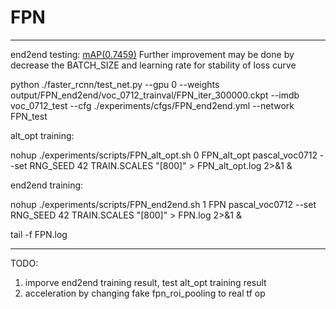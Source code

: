 # FPN
-----------------


end2end testing:
[mAP(0.7459)](https://drive.google.com/open?id=0B_qzepxA9F3vbDRnT1JoNjZtekU)
Further improvement may be done by decrease the BATCH_SIZE and learning
rate for stability of loss curve

python ./faster_rcnn/test_net.py --gpu 0 --weights
output/FPN_end2end/voc_0712_trainval/FPN_iter_300000.ckpt
--imdb voc_0712_test --cfg ./experiments/cfgs/FPN_end2end.yml --network
FPN_test



alt_opt training:

nohup ./experiments/scripts/FPN_alt_opt.sh 0 FPN_alt_opt pascal_voc0712
--set RNG_SEED 42 TRAIN.SCALES "[800]" > FPN_alt_opt.log 2>&1 &



end2end training:

nohup ./experiments/scripts/FPN_end2end.sh 1 FPN pascal_voc0712 --set
RNG_SEED 42 TRAIN.SCALES "[800]" > FPN.log 2>&1 &

tail -f FPN.log


------------------------

TODO:
1. imporve end2end training result, test alt_opt training result
2. acceleration by changing fake fpn_roi_pooling to real tf op
